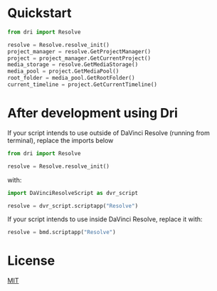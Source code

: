 # Quickstart

```py
from dri import Resolve

resolve = Resolve.resolve_init()
project_manager = resolve.GetProjectManager()
project = project_manager.GetCurrentProject()
media_storage = resolve.GetMediaStorage()
media_pool = project.GetMediaPool()
root_folder = media_pool.GetRootFolder()
current_timeline = project.GetCurrentTimeline()
```

# After development using Dri

If your script intends to use outside of DaVinci Resolve (running from terminal), replace the imports below

```python
from dri import Resolve

resolve = Resolve.resolve_init()
```

with:

```python
import DaVinciResolveScript as dvr_script

resolve = dvr_script.scriptapp("Resolve")
```

If your script intends to use inside DaVinci Resolve, replace it with:

```python
resolve = bmd.scriptapp("Resolve")
```

# License

[MIT](LICENSE)
